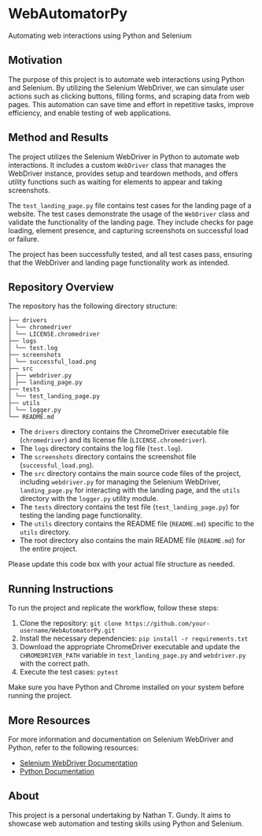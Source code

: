 # WebAutomatorPy

Automating web interactions using Python and Selenium

## Motivation

The purpose of this project is to automate web interactions using Python and Selenium. By utilizing the Selenium WebDriver, we can simulate user actions such as clicking buttons, filling forms, and scraping data from web pages. This automation can save time and effort in repetitive tasks, improve efficiency, and enable testing of web applications.

## Method and Results

The project utilizes the Selenium WebDriver in Python to automate web interactions. It includes a custom `WebDriver` class that manages the WebDriver instance, provides setup and teardown methods, and offers utility functions such as waiting for elements to appear and taking screenshots.

The `test_landing_page.py` file contains test cases for the landing page of a website. The test cases demonstrate the usage of the `WebDriver` class and validate the functionality of the landing page. They include checks for page loading, element presence, and capturing screenshots on successful load or failure.

The project has been successfully tested, and all test cases pass, ensuring that the WebDriver and landing page functionality work as intended.

## Repository Overview

The repository has the following directory structure:

```
├── drivers
│ └── chromedriver
│ └── LICENSE.chromedriver
├── logs
│ └── test.log
├── screenshots
│ └── successful_load.png
├── src
│ ├── webdriver.py
│ ├── landing_page.py
├── tests
│ └── test_landing_page.py
├── utils
│ └── logger.py
└── README.md
```

- The `drivers` directory contains the ChromeDriver executable file (`chromedriver`) and its license file (`LICENSE.chromedriver`).
- The `logs` directory contains the log file (`test.log`).
- The `screenshots` directory contains the screenshot file (`successful_load.png`).
- The `src` directory contains the main source code files of the project, including `webdriver.py` for managing the Selenium WebDriver, `landing_page.py` for interacting with the landing page, and the `utils` directory with the `logger.py` utility module.
- The `tests` directory contains the test file (`test_landing_page.py`) for testing the landing page functionality.
- The `utils` directory contains the README file (`README.md`) specific to the `utils` directory.
- The root directory also contains the main README file (`README.md`) for the entire project.

Please update this code box with your actual file structure as needed.

## Running Instructions

To run the project and replicate the workflow, follow these steps:

1. Clone the repository: `git clone https://github.com/your-username/WebAutomatorPy.git`
2. Install the necessary dependencies: `pip install -r requirements.txt`
3. Download the appropriate ChromeDriver executable and update the `CHROMEDRIVER_PATH` variable in `test_landing_page.py` and `webdriver.py` with the correct path.
4. Execute the test cases: `pytest`

Make sure you have Python and Chrome installed on your system before running the project.

## More Resources

For more information and documentation on Selenium WebDriver and Python, refer to the following resources:

- [Selenium WebDriver Documentation](https://www.selenium.dev/documentation/en/webdriver/)
- [Python Documentation](https://docs.python.org/)

## About

This project is a personal undertaking by Nathan T. Gundy. It aims to showcase web automation and testing skills using Python and Selenium.
